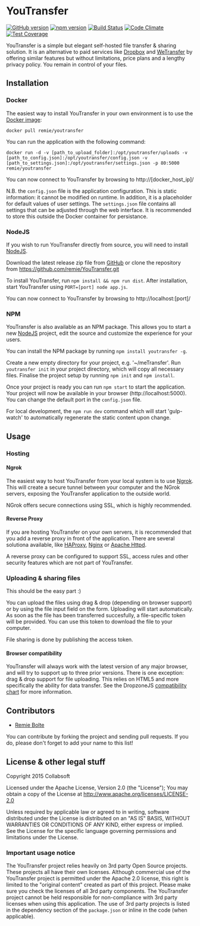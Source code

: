 # YouTransfer

[![GitHub version](https://badge.fury.io/gh/remie%2Fyoutransfer.svg)](http://badge.fury.io/gh/remie%2Fyoutransfer) [![npm version](https://badge.fury.io/js/youtransfer.svg)](http://badge.fury.io/js/youtransfer) [![Build Status](https://travis-ci.org/remie/YouTransfer.svg?branch=master)](https://travis-ci.org/remie/YouTransfer) [![Code Climate](https://codeclimate.com/github/remie/YouTransfer/badges/gpa.svg)](https://codeclimate.com/github/remie/YouTransfer) [![Test Coverage](https://codeclimate.com/github/remie/YouTransfer/badges/coverage.svg)](https://codeclimate.com/github/remie/YouTransfer/coverage)

YouTransfer is a simple but elegant self-hosted file transfer & sharing solution. It is an alternative to paid services like [Dropbox](http://dropbox.com) and [WeTransfer](http://wetransfer.com) by offering similar features but without limitations, price plans and a lengthy privacy policy. You remain in control of your files.

## Installation

### Docker

The easiest way to install YouTransfer in your own environment is to use the [Docker image](http://hub.docker.com/r/remie/youtransfer/):

`docker pull remie/youtransfer`

You can run the application with the following command:

`docker run -d -v [path_to_upload_folder]:/opt/youtransfer/uploads -v [path_to_config.json]:/opt/youtransfer/config.json -v [path_to_settings.json]:/opt/youtransfer/settings.json -p 80:5000 remie/youtransfer`

You can now connect to YouTransfer by browsing to http://[docker_host_ip]/

N.B. the `config.json` file is the application configuration. This is static information: it cannot be modified on runtime. In addition, it is a placeholder for default values of user settings. The `settings.json` file contains all settings that can be adjusted through the web interface. It is recommended to store this outside the Docker container for persistance.

### NodeJS

If you wish to run YouTransfer directly from source, you will need to install [NodeJS](http://nodejs.org). 

Download the latest release zip file from [GitHub](https://github.com/remie/YouTransfer/releases) or clone the repository from https://github.com/remie/YouTransfer.git

To install YouTransfer, run `npm install && npm run dist`.
After installation, start YouTransfer using `PORT=[port] node app.js`.

You can now connect to YouTransfer by browsing to http://localhost:[port]/

### NPM

YouTransfer is also available as an NPM package. This allows you to start a new [NodeJS](http://nodejs.org) project, edit the source and customize the experience for your users.

You can install the NPM package by running `npm install youtransfer -g`.

Create a new empty directory for your project, e.g. '~/meTransfer'. Run `youtransfer init` in your project directory, which will copy all necessary files. Finalise the project setup by running `npm init` and `npm install`.

Once your project is ready you can run `npm start` to start the application. Your project will now be available in your browser (http://localhost:5000). You can change the default port in the `config.json` file.

For local development, the `npm run dev` command which will start 'gulp-watch' to automatically regenerate the static content upon change.

## Usage

### Hosting

#### Ngrok

The easiest way to host YouTransfer from your local system is to use [Ngrok](http://ngrok.com). This will create a secure tunnel between your computer and the NGrok servers, exposing the YouTransfer application to the outside world. 

NGrok offers secure connections using SSL, which is highly recommended.

#### Reverse Proxy

If you are hosting YouTransfer on your own servers, it is recommended that you add a reverse proxy in front of the application. There are several solutiona available, like [HAProxy](http://www.haproxy.org), [Nginx](http://nginx.org) or [Apache Httpd](http://httpd.apache.org). 

A reverse proxy can be configured to support SSL, access rules and other security features which are not part of YouTransfer.

### Uploading & sharing files

This should be the easy part :)

You can upload the files using drag & drop (depending on browser support) or by using the file input field on the form. Uploading will start automatically. As soon as the file has been transferred succesfully, a file-specific token will be provided. You can use this token to download the file to your computer. 

File sharing is done by publishing the access token.

#### Browser compatibility

YouTransfer will always work with the latest version of any major browser, and will try to support up to three prior versions. There is one exception: drag & drop support for file uploading. This relies on HTML5 and more specifically the ability for data transfer. See the DropzoneJS [compatibility chart](http://www.dropzonejs.com/#browser-support) for more information.

## Contributors

- [Remie Bolte](https://github.com/remie)

You can contribute by forking the project and sending pull requests. If you do, please don't forget to add your name to this list!

## License & other legal stuff

Copyright 2015 Collabsoft

Licensed under the Apache License, Version 2.0 (the "License");
You may obtain a copy of the License at http://www.apache.org/licenses/LICENSE-2.0

Unless required by applicable law or agreed to in writing, software
distributed under the License is distributed on an "AS IS" BASIS,
WITHOUT WARRANTIES OR CONDITIONS OF ANY KIND, either express or implied.
See the License for the specific language governing permissions and
limitations under the License.

### Important usage notice

The YouTransfer project relies heavily on 3rd party Open Source projects. These projects all have their own licenses. Although commercial use of the YouTransfer project is permitted under the Apache 2.0 license, this right is limited to the "original content" created as part of this project. Please make sure you check the licenses of all 3rd party components. The YouTransfer project cannot be held responsible for non-compliance with 3rd party licenses when using this application. The use of 3rd party projects is listed in the dependency section of the `package.json` or inline in the code (when applicable).
